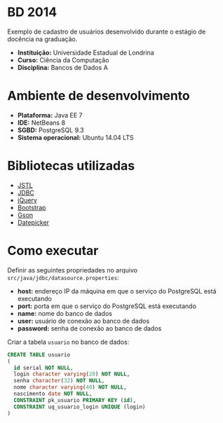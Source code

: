 BD 2014
=======

Exemplo de cadastro de usuários desenvolvido durante o estágio de docência na graduação.

- **Instituição:** Universidade Estadual de Londrina
- **Curso:** Ciência da Computação
- **Disciplina:** Bancos de Dados A



Ambiente de desenvolvimento
===========================

- **Plataforma:** Java EE 7
- **IDE:** NetBeans 8
- **SGBD:** PostgreSQL 9.3
- **Sistema operacional:** Ubuntu 14.04 LTS



Bibliotecas utilizadas
======================

- [JSTL][1]
- [JDBC][2]
- [jQuery][3]
- [Bootstrap][4]
- [Gson][5]
- [Datepicker][6]

[1]: https://jstl.java.net/
[2]: http://jdbc.postgresql.org/
[3]: http://jquery.com/
[4]: http://getbootstrap.com/
[5]: https://code.google.com/p/google-gson/
[6]: https://github.com/eternicode/bootstrap-datepicker/



Como executar
=============

Definir as seguintes propriedades no arquivo `src/java/jdbc/datasource.properties`:

- **host:** endereço IP da máquina em que o serviço do PostgreSQL está executando
- **port:** porta em que o serviço do PostgreSQL está executando
- **name:** nome do banco de dados
- **user:** usuário de conexão ao banco de dados
- **password:** senha de conexão ao banco de dados

Criar a tabela `usuario` no banco de dados:

```sql
CREATE TABLE usuario
(
  id serial NOT NULL,
  login character varying(20) NOT NULL,
  senha character(32) NOT NULL,
  nome character varying(40) NOT NULL,
  nascimento date NOT NULL,
  CONSTRAINT pk_usuario PRIMARY KEY (id),
  CONSTRAINT uq_usuario_login UNIQUE (login)
)
```
